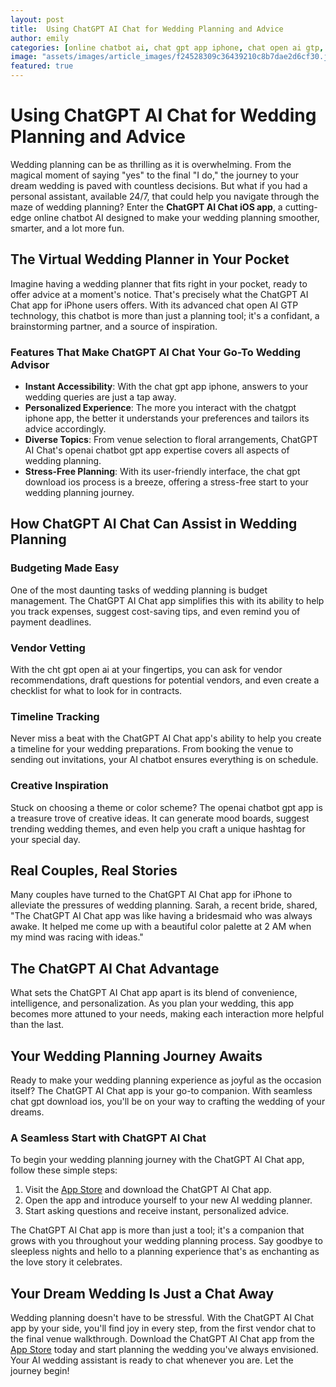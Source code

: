 ```yaml
---
layout: post
title:  Using ChatGPT AI Chat for Wedding Planning and Advice
author: emily
categories: [online chatbot ai, chat gpt app iphone, chat open ai gtp, chatgpt iphone, chat gpt download ios, cht gpt open ai, openai chatbot gpt app]
image: "assets/images/article_images/f24528309c36439210c8b7dae2d6cf30.jpg"
featured: true
---
```


# Using ChatGPT AI Chat for Wedding Planning and Advice

Wedding planning can be as thrilling as it is overwhelming. From the magical moment of saying "yes" to the final "I do," the journey to your dream wedding is paved with countless decisions. But what if you had a personal assistant, available 24/7, that could help you navigate through the maze of wedding planning? Enter the **ChatGPT AI Chat iOS app**, a cutting-edge online chatbot AI designed to make your wedding planning smoother, smarter, and a lot more fun.

## The Virtual Wedding Planner in Your Pocket

Imagine having a wedding planner that fits right in your pocket, ready to offer advice at a moment's notice. That's precisely what the ChatGPT AI Chat app for iPhone users offers. With its advanced chat open AI GTP technology, this chatbot is more than just a planning tool; it's a confidant, a brainstorming partner, and a source of inspiration.

### Features That Make ChatGPT AI Chat Your Go-To Wedding Advisor

- **Instant Accessibility**: With the chat gpt app iphone, answers to your wedding queries are just a tap away.
- **Personalized Experience**: The more you interact with the chatgpt iphone app, the better it understands your preferences and tailors its advice accordingly.
- **Diverse Topics**: From venue selection to floral arrangements, ChatGPT AI Chat's openai chatbot gpt app expertise covers all aspects of wedding planning.
- **Stress-Free Planning**: With its user-friendly interface, the chat gpt download ios process is a breeze, offering a stress-free start to your wedding planning journey.

## How ChatGPT AI Chat Can Assist in Wedding Planning

### Budgeting Made Easy

One of the most daunting tasks of wedding planning is budget management. The ChatGPT AI Chat app simplifies this with its ability to help you track expenses, suggest cost-saving tips, and even remind you of payment deadlines.

### Vendor Vetting

With the cht gpt open ai at your fingertips, you can ask for vendor recommendations, draft questions for potential vendors, and even create a checklist for what to look for in contracts.

### Timeline Tracking

Never miss a beat with the ChatGPT AI Chat app's ability to help you create a timeline for your wedding preparations. From booking the venue to sending out invitations, your AI chatbot ensures everything is on schedule.

### Creative Inspiration

Stuck on choosing a theme or color scheme? The openai chatbot gpt app is a treasure trove of creative ideas. It can generate mood boards, suggest trending wedding themes, and even help you craft a unique hashtag for your special day.

## Real Couples, Real Stories

Many couples have turned to the ChatGPT AI Chat app for iPhone to alleviate the pressures of wedding planning. Sarah, a recent bride, shared, "The ChatGPT AI Chat app was like having a bridesmaid who was always awake. It helped me come up with a beautiful color palette at 2 AM when my mind was racing with ideas."

## The ChatGPT AI Chat Advantage

What sets the ChatGPT AI Chat app apart is its blend of convenience, intelligence, and personalization. As you plan your wedding, this app becomes more attuned to your needs, making each interaction more helpful than the last.

## Your Wedding Planning Journey Awaits

Ready to make your wedding planning experience as joyful as the occasion itself? The ChatGPT AI Chat app is your go-to companion. With seamless chat gpt download ios, you'll be on your way to crafting the wedding of your dreams.

### A Seamless Start with ChatGPT AI Chat

To begin your wedding planning journey with the ChatGPT AI Chat app, follow these simple steps:

1. Visit the [App Store](https://apps.apple.com/us/app/ai-ask-chat-with-ai-bots/id6472484891) and download the ChatGPT AI Chat app.
2. Open the app and introduce yourself to your new AI wedding planner.
3. Start asking questions and receive instant, personalized advice.

The ChatGPT AI Chat app is more than just a tool; it's a companion that grows with you throughout your wedding planning process. Say goodbye to sleepless nights and hello to a planning experience that's as enchanting as the love story it celebrates.

## Your Dream Wedding Is Just a Chat Away

Wedding planning doesn't have to be stressful. With the ChatGPT AI Chat app by your side, you'll find joy in every step, from the first vendor chat to the final venue walkthrough. Download the ChatGPT AI Chat app from the [App Store](https://apps.apple.com/us/app/ai-ask-chat-with-ai-bots/id6472484891) today and start planning the wedding you've always envisioned. Your AI wedding assistant is ready to chat whenever you are. Let the journey begin!